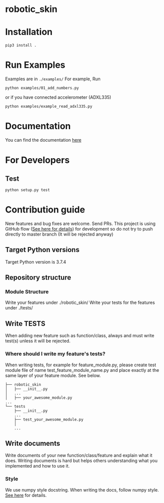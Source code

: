 # robotic_skin

# Installation
```
pip3 install .
```


# Run Examples
Examples are in `./examples/`
For example, Run
```
python examples/01_add_numbers.py
```

or if you have connected accelerometer (ADXL335)
```
python examples/example_read_adxl335.py
```


# Documentation
You can find the documentation [here](http://hiro-group.ronc.one/robotic_skin/)

# For Developers
## Test
```
python setup.py test
```

# Contribution guide
New features and bug fixes are welcome. Send PRs.
This project is using GitHub flow ([See here for details](https://guides.github.com/introduction/flow/)) for development so do not try to push directly to master branch (It will be rejected anyway)

## Target Python versions
Target Python version is 3.7.4

## Repository structure
### Module Structure
Write your features under ./robotic_skin/
Write your tests for the features under ./tests/


## Write TESTS 
When adding new feature such as function/class, always and must write test(s) unless it will be rejected.

### Where should I write my feature's tests?
When writing tests, for example for feature_module.py, please create test module file of name test_feature_module_name.py and place exactly at the same layer of your feature module.
See below. <br>

```
├── robotic_skin 
│   ├── __init__.py
│   ...
│   ├── your_awesome_module.py
...
└── tests
    ├── __init__.py
    ...
    ├── test_your_awesome_module.py
    │
    ...
```

## Write documents
Write documents of your new function/class/feature and explain what it does.
Writing documents is hard but helps others understanding what you implemented and how to use it.

### Style
We use numpy style docstring. When writing the docs, follow numpy style.
[See here](https://numpydoc.readthedocs.io/en/latest/) for details. 
